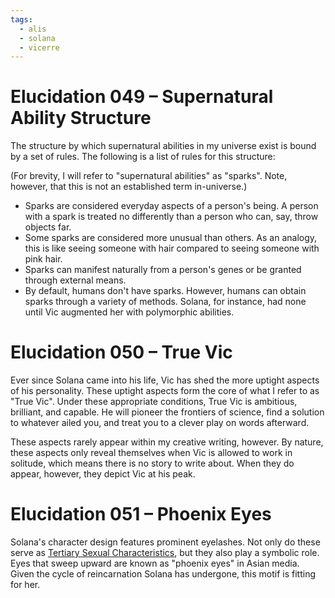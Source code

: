 ```yaml
---
tags:
  - alis
  - solana
  - vicerre
---
```


# Elucidation 049 – Supernatural Ability Structure

The structure by which supernatural abilities in my universe exist is bound by a set of rules. The following is a list of rules for this structure:

(For brevity, I will refer to "supernatural abilities" as "sparks". Note, however, that this is not an established term in-universe.)

- Sparks are considered everyday aspects of a person's being. A person with a spark is treated no differently than a person who can, say, throw objects far.
- Some sparks are considered more unusual than others. As an analogy, this is like seeing someone with hair compared to seeing someone with pink hair.
- Sparks can manifest naturally from a person's genes or be granted through external means.
- By default, humans don't have sparks. However, humans can obtain sparks through a variety of methods. Solana, for instance, had none until Vic augmented her with polymorphic abilities.

# Elucidation 050 – True Vic

Ever since Solana came into his life, Vic has shed the more uptight aspects of his personality. These uptight aspects form the core of what I refer to as "True Vic". Under these appropriate conditions, True Vic is ambitious, brilliant, and capable. He will pioneer the frontiers of science, find a solution to whatever ailed you, and treat you to a clever play on words afterward.

These aspects rarely appear within my creative writing, however. By nature, these aspects only reveal themselves when Vic is allowed to work in solitude, which means there is no story to write about. When they do appear, however, they depict Vic at his peak.

# Elucidation 051 – Phoenix Eyes

Solana's character design features prominent eyelashes. Not only do these serve as [Tertiary Sexual Characteristics](https://tvtropes.org/pmwiki/pmwiki.php/Main/TertiarySexualCharacteristics), but they also play a symbolic role. Eyes that sweep upward are known as "phoenix eyes" in Asian media. Given the cycle of reincarnation Solana has undergone, this motif is fitting for her.

